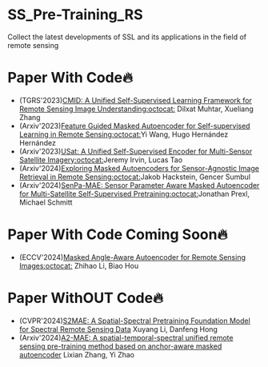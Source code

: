 # SS_Pre-Training_RS
Collect the latest developments of SSL and its applications in the field of remote sensing
# Paper With Code🔥

  + (TGRS'2023)[CMID: A Unified Self-Supervised Learning Framework for Remote Sensing Image Understanding](https://ieeexplore.ieee.org/document/10105625)[:octocat:](https://github.com/NJU-LHRS/official-CMID) Dilxat Muhtar, Xueliang Zhang
  + (Arxiv'2023)[Feature Guided Masked Autoencoder for Self-supervised Learning in Remote Sensing](https://arxiv.org/abs/2310.18653)[:octocat:](https://github.com/zhu-xlab/FGMAE)Yi Wang, Hugo Hernández Hernández
  + (Arxiv'2023)[USat: A Unified Self-Supervised Encoder for Multi-Sensor Satellite Imagery](https://arxiv.org/abs/2312.02199)[:octocat:](https://github.com/stanfordmlgroup/USat)Jeremy Irvin, Lucas Tao
  + (Arxiv'2024)[Exploring Masked Autoencoders for Sensor-Agnostic Image Retrieval in Remote Sensing](https://arxiv.org/abs/2401.07782)[:octocat:](https://github.com/jakhac/CSMAE)Jakob Hackstein, Gencer Sumbul
  + (Arxiv'2024)[SenPa-MAE: Sensor Parameter Aware Masked Autoencoder for Multi-Satellite Self-Supervised Pretraining](https://arxiv.org/abs/2408.11000)[:octocat:](https://github.com/JonathanPrexl/SenPa-MAE)Jonathan Prexl, Michael Schmitt


# Paper With Code Coming Soon🔥
  + (ECCV'2024)[Masked Angle-Aware Autoencoder for Remote Sensing Images](https://arxiv.org/abs/2408.01946)[:octocat:](https://github.com/benesakitam/MA3E) Zhihao Li, Biao Hou

# Paper WithOUT Code🔥
  + (CVPR'2024)[S2MAE: A Spatial-Spectral Pretraining Foundation Model for Spectral Remote Sensing Data](https://openaccess.thecvf.com/content/CVPR2024/papers/Li_S2MAE_A_Spatial-Spectral_Pretraining_Foundation_Model_for_Spectral_Remote_Sensing_CVPR_2024_paper.pdf) Xuyang Li, Danfeng Hong
  + (Arxiv'2024)[A2-MAE: A spatial-temporal-spectral unified remote sensing pre-training method based on anchor-aware masked autoencoder](https://arxiv.org/abs/2406.08079) Lixian Zhang, Yi Zhao
  


